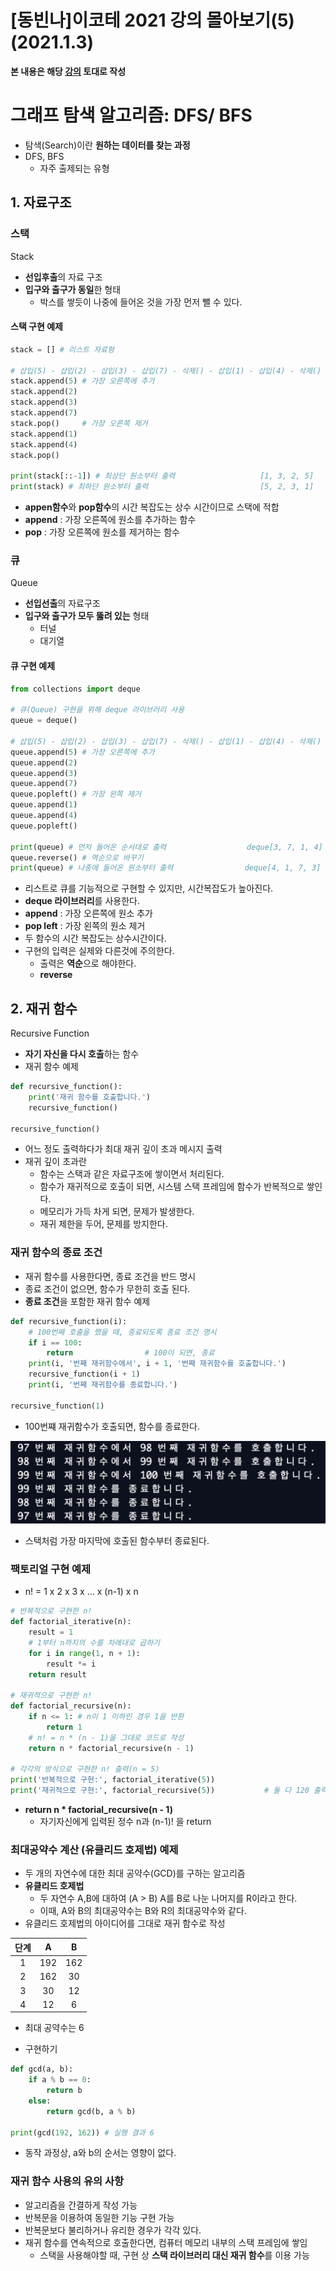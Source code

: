 # [동빈나]이코테 2021 강의 몰아보기(5)(2021.1.3)



**본 내용은 해당 [강의](https://www.youtube.com/watch?v=7C9RgOcvkvo&list=PLRx0vPvlEmdAghTr5mXQxGpHjWqSz0dgC&index=3) 토대로 작성**



# 그래프 탐색 알고리즘: DFS/ BFS

* 탐색(Search)이란 **원하는 데이터를 찾는 과정**
* DFS, BFS
  * 자주 출제되는 유형



## 1. 자료구조

### 스택

Stack

* **선입후출**의 자료 구조
* **입구와 출구가 동일**한 형태
  * 박스를 쌓듯이 나중에 들어온 것을 가장 먼저 뺄 수 있다.



#### 스택 구현 예제

```python
stack = [] # 리스트 자료형

# 삽입(5) - 삽입(2) - 삽입(3) - 삽입(7) - 삭제() - 삽입(1) - 삽입(4) - 삭제()
stack.append(5) # 가장 오른쪽에 추가
stack.append(2) 
stack.append(3)
stack.append(7)
stack.pop()     # 가장 오른쪽 제거
stack.append(1)
stack.append(4)
stack.pop()

print(stack[::-1]) # 최상단 원소부터 출력                   [1, 3, 2, 5]
print(stack) # 최하단 원소부터 출력                         [5, 2, 3, 1]
```

* **appen함수**와 **pop함수**의 시간 복잡도는 상수 시간이므로 스택에 적합
* **append** : 가장 오른쪽에 원소를 추가하는 함수
* **pop** : 가장 오른쪽에 원소를 제거하는 함수



### 큐

Queue

* **선입선출**의 자료구조
* **입구와 출구가 모두 뚫려 있는** 형태
  * 터널
  * 대기열



#### 큐 구현 예제

```python
from collections import deque

# 큐(Queue) 구현을 위해 deque 라이브러리 사용
queue = deque()

# 삽입(5) - 삽입(2) - 삽입(3) - 삽입(7) - 삭제() - 삽입(1) - 삽입(4) - 삭제()
queue.append(5) # 가장 오른쪽에 추가
queue.append(2)
queue.append(3)
queue.append(7)
queue.popleft() # 가장 왼쪽 제거
queue.append(1)
queue.append(4)
queue.popleft()

print(queue) # 먼저 들어온 순서대로 출력                  deque[3, 7, 1, 4]
queue.reverse() # 역순으로 바꾸기
print(queue) # 나중에 들어온 원소부터 출력                deque[4, 1, 7, 3]
```

* 리스트로 큐를 기능적으로 구현할 수 있지만, 시간복잡도가 높아진다.
* **deque 라이브러리**를 사용한다.
* **append** : 가장 오른쪽에 원소 추가
* **pop left** : 가장 왼쪽의 원소 제거
* 두 함수의 시간 복잡도는 상수시간이다.
* 구현의 입력은 실제와 다른것에 주의한다.
  * 출력은 **역순**으로 해야한다.
  * **reverse**



## 2. 재귀 함수

Recursive Function

* **자기 자신을 다시 호출**하는 함수
* 재귀 함수 예제

```python
def recursive_function():
    print('재귀 함수를 호출합니다.')
    recursive_function()
    
recursive_function()
```

* 어느 정도 출력하다가 최대 재귀 깊이 초과 메시지 출력
* 재귀 깊이 초과란
  * 함수는 스택과 같은 자료구조에 쌓이면서 처리된다.
  * 함수가 재귀적으로 호출이 되면, 시스템 스택 프레임에 함수가 반복적으로 쌓인다.
  * 메모리가 가득 차게 되면, 문제가 발생한다.
  * 재귀 제한을 두어, 문제를 방지한다.



### 재귀 함수의 종료 조건

* 재귀 함수를 사용한다면, 종료 조건을 반드 명시
* 종료 조건이 없으면, 함수가 무한히 호출 된다.
* **종료 조건**을 포함한 재귀 함수 예제

```python
def recursive_function(i):
    # 100번째 호출을 했을 때, 종료되도록 종료 조건 명시
    if i == 100:
        return                # 100이 되면, 종료
    print(i, '번째 재귀함수에서', i + 1, '번째 재귀함수를 호출합니다.')
    recursive_function(i + 1)
    print(i, '번째 재귀함수를 종료합니다.')
    
recursive_function(1)
```

* 100번쨰 재귀함수가 호출되면, 함수를 종료한다.

![Codingtest5-1](images/Codingtest5-1.png)

* 스택처럼 가장 마지막에 호출된 함수부터 종료된다.



### 팩토리얼 구현 예제

* n! = 1 x 2 x 3 x ... x (n-1) x n

```python
# 반복적으로 구현한 n!
def factorial_iterative(n):
    result = 1
    # 1부터 n까지의 수를 차례대로 곱하기
    for i in range(1, n + 1):
        result *= i
    return result
 
# 재귀적으로 구현한 n!
def factorial_recursive(n):
    if n <= 1: # n이 1 이하인 경우 1을 반환
        return 1
    # n! = n * (n - 1)을 그대로 코드로 작성
    return n * factorial_recursive(n - 1)
  
# 각각의 방식으로 구현한 n! 출력(n = 5)
print('반복적으로 구현:', factorial_iterative(5))
print('재귀적으로 구현:', factorial_recursive(5))           # 둘 다 120 출력
```

* **return n * factorial_recursive(n - 1)**
  * 자기자신에게 입력된 정수 n과 (n-1)! 을 return



### 최대공약수 계산 (유클리드 호제법) 예제

* 두 개의 자연수에 대한 최대 공약수(GCD)를 구하는 알고리즘
* **유클리드 호제법**
  * 두 자연수 A,B에 대하여 (A > B) A를 B로 나눈 나머지를 R이라고 한다.
  * 이때, A와 B의 최대공약수는 B와 R의 최대공약수와 같다.
* 유클리드 호제법의 아이디어를 그대로 재귀 함수로 작성

| 단계 |  A   |  B   |
| :--: | :--: | :--: |
|  1   | 192  | 162  |
|  2   | 162  |  30  |
|  3   |  30  |  12  |
|  4   |  12  |  6   |

* 최대 공약수는 6

* 구현하기

```python
def gcd(a, b):
    if a % b == 0:
        return b
    else:
        return gcd(b, a % b)
      
print(gcd(192, 162)) # 실행 결과 6
```

* 동작 과정상, a와 b의 순서는 영향이 없다.



### 재귀 함수 사용의 유의 사항

* 알고리즘을 간결하게 작성 가능
* 반복문을 이용하여 동일한 기능 구현 가능
* 반복문보다 불리하거나 유리한 경우가 각각 있다.
* 재귀 함수를 연속적으로 호출한다면, 컴퓨터 메모리 내부의 스택 프레임에 쌓임
  * 스택을 사용해야할 때, 구현 상 **스택 라이브러리 대신 재귀 함수**를 이용 가능
